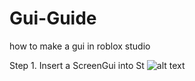 # Gui-Guide
how to make a gui in roblox studio

Step 1. Insert a ScreenGui into St ![alt text](http://url/to/img.png)
